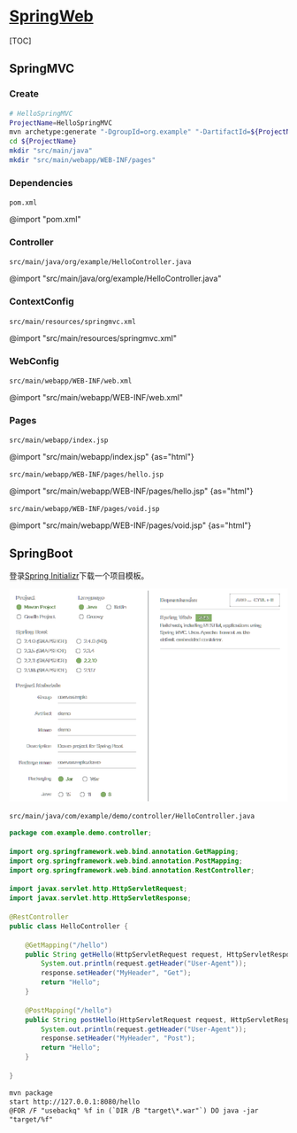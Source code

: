 <link rel="stylesheet" href="https://zhmhbest.gitee.io/hellomathematics/style/index.css">
<script src="https://zhmhbest.gitee.io/hellomathematics/style/index.js"></script>

# [SpringWeb](../index.html)

[TOC]

## SpringMVC

### Create

```bash
# HelloSpringMVC
ProjectName=HelloSpringMVC
mvn archetype:generate "-DgroupId=org.example" "-DartifactId=${ProjectName}" "-DarchetypeArtifactId=maven-archetype-webapp" "-DinteractiveMode=false"
cd ${ProjectName}
mkdir "src/main/java"
mkdir "src/main/webapp/WEB-INF/pages"
```

### Dependencies

`pom.xml`

@import "pom.xml"

### Controller

`src/main/java/org/example/HelloController.java`

@import "src/main/java/org/example/HelloController.java"

### ContextConfig

`src/main/resources/springmvc.xml`

@import "src/main/resources/springmvc.xml"

### WebConfig

`src/main/webapp/WEB-INF/web.xml`

@import "src/main/webapp/WEB-INF/web.xml"

### Pages

`src/main/webapp/index.jsp`

@import "src/main/webapp/index.jsp" {as="html"}

`src/main/webapp/WEB-INF/pages/hello.jsp`

@import "src/main/webapp/WEB-INF/pages/hello.jsp" {as="html"}

`src/main/webapp/WEB-INF/pages/void.jsp`

@import "src/main/webapp/WEB-INF/pages/void.jsp" {as="html"}

## SpringBoot

登录[Spring Initializr](https://start.spring.io/)下载一个项目模板。

![Initializr](images/spring_initializr.png)

`src/main/java/com/example/demo/controller/HelloController.java`

```java
package com.example.demo.controller;

import org.springframework.web.bind.annotation.GetMapping;
import org.springframework.web.bind.annotation.PostMapping;
import org.springframework.web.bind.annotation.RestController;

import javax.servlet.http.HttpServletRequest;
import javax.servlet.http.HttpServletResponse;

@RestController
public class HelloController {

    @GetMapping("/hello")
    public String getHello(HttpServletRequest request, HttpServletResponse response) {
        System.out.println(request.getHeader("User-Agent"));
        response.setHeader("MyHeader", "Get");
        return "Hello";
    }

    @PostMapping("/hello")
    public String postHello(HttpServletRequest request, HttpServletResponse response) {
        System.out.println(request.getHeader("User-Agent"));
        response.setHeader("MyHeader", "Post");
        return "Hello";
    }

}
```

```batch
mvn package
start http://127.0.0.1:8080/hello
@FOR /F "usebackq" %f in (`DIR /B "target\*.war"`) DO java -jar "target/%f"
```

